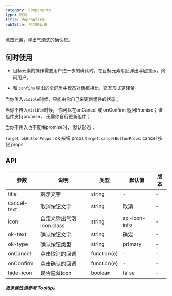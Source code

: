 ```yaml
---
category: Components
type: 数据
title: Popconfirm
subTitle: 气泡确认框
---
```


点击元素，弹出气泡式的确认框。

## 何时使用
- 目标元素的操作需要用户进一步的确认时，在目标元素附近弹出浮层提示，询问用户。

- 和 `confirm` 弹出的全屏居中模态对话框相比，交互形式更轻量。


当你传入`visible`时候，只能由你自己来更新组件的状态；

当你不传入`visible`时候， 你可以在onCancel 或 onConfirm 返回Promise； 此组件支持promise， 无需你自行更新组件；

当你不传入也不反悔promise时， 默认形态；


`target.okButtonProps` : ok 按钮 props
`target.cancelButtonProps`: cancel 按钮 props
## API
| 参数        | 说明                      | 类型        | 默认值       | 版本 |
| ----------- | ------------------------- | ----------- | ------------ | ---- |
| title       | 提示文字                  | string      | -            | -    |
| cancel-text | 取消按钮文字              | string      | 取消         | -    |
| icon        | 自定义弹出气泡 Icon class | string      | sp-icon-info | -    |
| ok-text     | 确认按钮文字              | string      | 确定         | -    |
| ok-type     | 确认按钮类型              | string      | primary      | -    |
| onCancel    | 点击取消的回调            | function(e) | -            | -    |
| onConfirm   | 点击确认的回调            | function(e) | -            | -    |
| hide-icon   | 是否隐藏icon              | boolean     | false        | -    |

##### 更多属性请参考 [Tooltip](/components/tooltip/#API)。